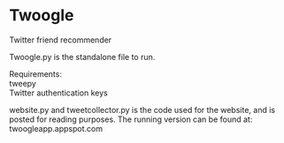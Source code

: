 Twoogle
=======

Twitter friend recommender

Twoogle.py is the standalone file to run.

Requirements:  
tweepy  
Twitter authentication keys

website.py and tweetcollector.py is the code used for the website, and is posted for reading purposes.
The running version can be found at:
twoogleapp.appspot.com
